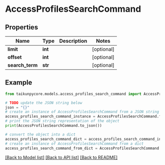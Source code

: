 # AccessProfilesSearchCommand


## Properties

Name | Type | Description | Notes
------------ | ------------- | ------------- | -------------
**limit** | **int** |  | [optional] 
**offset** | **int** |  | [optional] 
**search_term** | **str** |  | [optional] 

## Example

```python
from taikunpycore.models.access_profiles_search_command import AccessProfilesSearchCommand

# TODO update the JSON string below
json = "{}"
# create an instance of AccessProfilesSearchCommand from a JSON string
access_profiles_search_command_instance = AccessProfilesSearchCommand.from_json(json)
# print the JSON string representation of the object
print(AccessProfilesSearchCommand.to_json())

# convert the object into a dict
access_profiles_search_command_dict = access_profiles_search_command_instance.to_dict()
# create an instance of AccessProfilesSearchCommand from a dict
access_profiles_search_command_from_dict = AccessProfilesSearchCommand.from_dict(access_profiles_search_command_dict)
```
[[Back to Model list]](../README.md#documentation-for-models) [[Back to API list]](../README.md#documentation-for-api-endpoints) [[Back to README]](../README.md)



